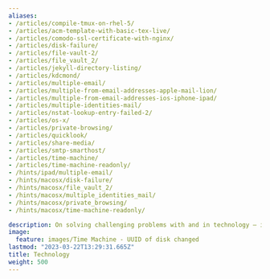 ```yaml
---
aliases:
- /articles/compile-tmux-on-rhel-5/
- /articles/acm-template-with-basic-tex-live/
- /articles/comodo-ssl-certificate-with-nginx/
- /articles/disk-failure/
- /articles/file-vault-2/
- /articles/file_vault_2/
- /articles/jekyll-directory-listing/
- /articles/kdcmond/
- /articles/multiple-email/
- /articles/multiple-from-email-addresses-apple-mail-lion/
- /articles/multiple-from-email-addresses-ios-iphone-ipad/
- /articles/multiple-identities-mail/
- /articles/nstat-lookup-entry-failed-2/
- /articles/os-x/
- /articles/private-browsing/
- /articles/quicklook/
- /articles/share-media/
- /articles/smtp-smarthost/
- /articles/time-machine/
- /articles/time-machine-readonly/
- /hints/ipad/multiple-email/
- /hints/macosx/disk-failure/
- /hints/macosx/file_vault_2/
- /hints/macosx/multiple_identities_mail/
- /hints/macosx/private_browsing/
- /hints/macosx/time-machine-readonly/

description: On solving challenging problems with and in technology — including source code and screenshots where applicable
image:
  feature: images/Time Machine - UUID of disk changed
lastmod: "2023-03-22T13:29:31.665Z"
title: Technology
weight: 500
---
```

